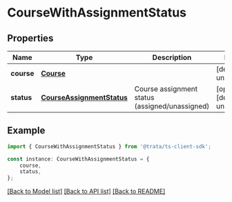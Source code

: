 # CourseWithAssignmentStatus


## Properties

Name | Type | Description | Notes
------------ | ------------- | ------------- | -------------
**course** | [**Course**](Course.md) |  | [default to undefined]
**status** | [**CourseAssignmentStatus**](CourseAssignmentStatus.md) | Course assignment status (assigned/unassigned) | [optional] [default to undefined]

## Example

```typescript
import { CourseWithAssignmentStatus } from '@trata/ts-client-sdk';

const instance: CourseWithAssignmentStatus = {
    course,
    status,
};
```

[[Back to Model list]](../README.md#documentation-for-models) [[Back to API list]](../README.md#documentation-for-api-endpoints) [[Back to README]](../README.md)
